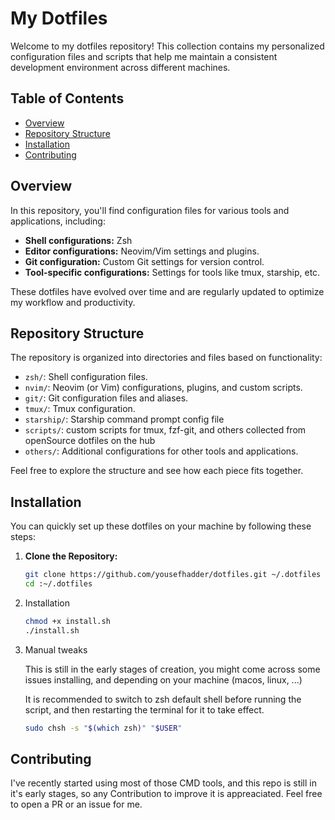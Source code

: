 # My Dotfiles

Welcome to my dotfiles repository! This collection contains my personalized configuration files and scripts that help me maintain a consistent development environment across different machines.

## Table of Contents

- [Overview](#overview)
- [Repository Structure](#repository-structure)
- [Installation](#installation)
- [Contributing](#contributing)

## Overview

In this repository, you'll find configuration files for various tools and applications, including:

- **Shell configurations:** Zsh
- **Editor configurations:** Neovim/Vim settings and plugins.
- **Git configuration:** Custom Git settings for version control.
- **Tool-specific configurations:** Settings for tools like tmux, starship, etc.

These dotfiles have evolved over time and are regularly updated to optimize my workflow and productivity.

## Repository Structure

The repository is organized into directories and files based on functionality:

- `zsh/`: Shell configuration files.
- `nvim/`: Neovim (or Vim) configurations, plugins, and custom scripts.
- `git/`: Git configuration files and aliases.
- `tmux/`: Tmux configuration.
- `starship/`: Starship command prompt config file
- `scripts/`: custom scripts for tmux, fzf-git, and others collected from openSource dotfiles on the hub
- `others/`: Additional configurations for other tools and applications.

Feel free to explore the structure and see how each piece fits together.

## Installation

You can quickly set up these dotfiles on your machine by following these steps:

1. **Clone the Repository:**

   ```bash
   git clone https://github.com/yousefhadder/dotfiles.git ~/.dotfiles
   cd :~/.dotfiles
   ```
2. Installation

   ```bash
   chmod +x install.sh
   ./install.sh
   ```
3. Manual tweaks
  
   This is still in the early stages of creation, you might come across some issues installing, and depending on your machine (macos, linux, ...)
  
   It is recommended to switch to zsh default shell before running the script, and then restarting the terminal for it to take effect.
   ```bash
   sudo chsh -s "$(which zsh)" "$USER"
   ```

## Contributing

  I've recently started using most of those CMD tools, and this repo is still in it's early stages, so any Contribution to improve it is appreaciated.
  Feel free to open a PR or an issue for me.
